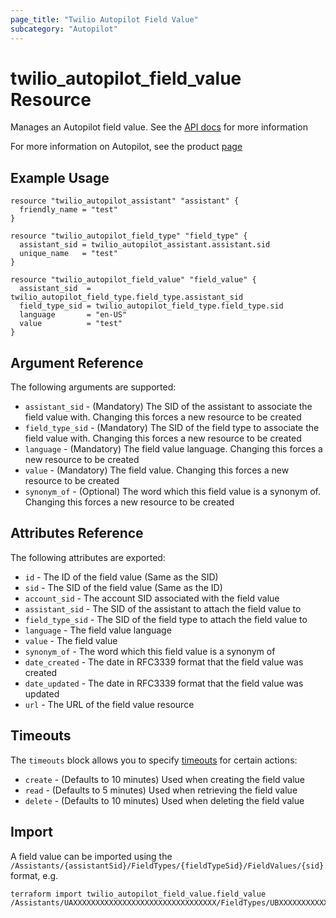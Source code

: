 ```yaml
---
page_title: "Twilio Autopilot Field Value"
subcategory: "Autopilot"
---
```


# twilio_autopilot_field_value Resource

Manages an Autopilot field value. See the [API docs](https://www.twilio.com/docs/autopilot/api/field-value) for more information

For more information on Autopilot, see the product [page](https://www.twilio.com/autopilot)

## Example Usage

```hcl
resource "twilio_autopilot_assistant" "assistant" {
  friendly_name = "test"
}

resource "twilio_autopilot_field_type" "field_type" {
  assistant_sid = twilio_autopilot_assistant.assistant.sid
  unique_name   = "test"
}

resource "twilio_autopilot_field_value" "field_value" {
  assistant_sid  = twilio_autopilot_field_type.field_type.assistant_sid
  field_type_sid = twilio_autopilot_field_type.field_type.sid
  language       = "en-US"
  value          = "test"
}
```

## Argument Reference

The following arguments are supported:

- `assistant_sid` - (Mandatory) The SID of the assistant to associate the field value with. Changing this forces a new resource to be created
- `field_type_sid` - (Mandatory) The SID of the field type to associate the field value with. Changing this forces a new resource to be created
- `language` - (Mandatory) The field value language. Changing this forces a new resource to be created
- `value` - (Mandatory) The field value. Changing this forces a new resource to be created
- `synonym_of` - (Optional) The word which this field value is a synonym of. Changing this forces a new resource to be created

## Attributes Reference

The following attributes are exported:

- `id` - The ID of the field value (Same as the SID)
- `sid` - The SID of the field value (Same as the ID)
- `account_sid` - The account SID associated with the field value
- `assistant_sid` - The SID of the assistant to attach the field value to
- `field_type_sid` - The SID of the field type to attach the field value to
- `language` - The field value language
- `value` - The field value
- `synonym_of` - The word which this field value is a synonym of
- `date_created` - The date in RFC3339 format that the field value was created
- `date_updated` - The date in RFC3339 format that the field value was updated
- `url` - The URL of the field value resource

## Timeouts

The `timeouts` block allows you to specify [timeouts](https://www.terraform.io/docs/configuration/resources.html#timeouts) for certain actions:

- `create` - (Defaults to 10 minutes) Used when creating the field value
- `read` - (Defaults to 5 minutes) Used when retrieving the field value
- `delete` - (Defaults to 10 minutes) Used when deleting the field value

## Import

A field value can be imported using the `/Assistants/{assistantSid}/FieldTypes/{fieldTypeSid}/FieldValues/{sid}` format, e.g.

```shell
terraform import twilio_autopilot_field_value.field_value /Assistants/UAXXXXXXXXXXXXXXXXXXXXXXXXXXXXXXXX/FieldTypes/UBXXXXXXXXXXXXXXXXXXXXXXXXXXXXXXXX/FieldValues/UCXXXXXXXXXXXXXXXXXXXXXXXXXXXXXXXX
```

